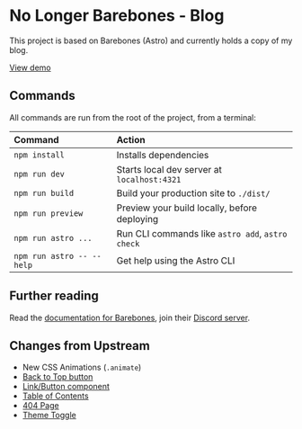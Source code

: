 # No Longer Barebones - Blog

This project is based on Barebones (Astro) and currently holds a copy of my blog.

[View demo](https://barebones-phi.vercel.app/)

## Commands

All commands are run from the root of the project, from a terminal:

| Command                   | Action                                           |
| :------------------------ | :----------------------------------------------- |
| `npm install`             | Installs dependencies                            |
| `npm run dev`             | Starts local dev server at `localhost:4321`      |
| `npm run build`           | Build your production site to `./dist/`          |
| `npm run preview`         | Preview your build locally, before deploying     |
| `npm run astro ...`       | Run CLI commands like `astro add`, `astro check` |
| `npm run astro -- --help` | Get help using the Astro CLI                     |

## Further reading

Read the [documentation for Barebones](https://docs.superwebthemes.com), join their [Discord server](https://discord.gg/V5MCBCsAjJ).

## Changes from Upstream

- New CSS Animations (`.animate`)
- [Back to Top button](./src/components/BackToTop.astro)
- [Link/Button component](./src/components/Link.astro)
- [Table of Contents](./src/components/TableOfContents.astro)
- [404 Page](./src/pages/404.astro)
- [Theme Toggle](./src/components/ThemeToggle.astro)

